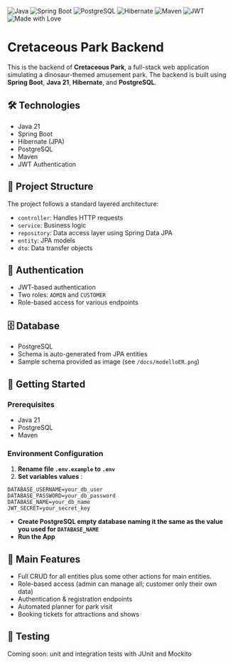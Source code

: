 ![Java](https://img.shields.io/badge/Java-21-blue.svg?logo=java&logoColor=white) ![Spring Boot](https://img.shields.io/badge/Spring_Boot-3.5-green?logo=springboot) ![PostgreSQL](https://img.shields.io/badge/PostgreSQL-17.2-blue?logo=postgresql&logoColor=white) ![Hibernate](https://img.shields.io/badge/Hibernate-ORM-59666C.svg?logo=hibernate&logoColor=white) ![Maven](https://img.shields.io/badge/Maven--C71A36.svg?logo=apachemaven&logoColor=white) ![JWT](https://img.shields.io/badge/JWT-Authentication-orange.svg?logo=jsonwebtokens&logoColor=white) ![Made with Love](https://img.shields.io/badge/Made%20with-%E2%9D%A4-red)

# Cretaceous Park Backend

This is the backend of **Cretaceous Park**, a full-stack web application simulating a dinosaur-themed amusement park. The backend is built using **Spring Boot**, **Java 21**, **Hibernate**, and **PostgreSQL**.

## 🛠️ Technologies

* Java 21
* Spring Boot
* Hibernate (JPA)
* PostgreSQL
* Maven
* JWT Authentication

## 📁 Project Structure

The project follows a standard layered architecture:

* `controller`: Handles HTTP requests
* `service`: Business logic
* `repository`: Data access layer using Spring Data JPA
* `entity`: JPA models
* `dto`: Data transfer objects

## 🔐 Authentication

* JWT-based authentication
* Two roles: `ADMIN` and `CUSTOMER`
* Role-based access for various endpoints

## 🗄️ Database

* PostgreSQL
* Schema is auto-generated from JPA entities
* Sample schema provided as image (see `/docs/modelloER.png`)

## 🚀 Getting Started

### Prerequisites

* Java 21
* PostgreSQL
* Maven

### Environment Configuration

1. **Rename file `.env.example` to `.env`**
2. **Set variables values** :

```env
DATABASE_USERNAME=your_db_user
DATABASE_PASSWORD=your_db_password
DATABASE_NAME=your_db_name
JWT_SECRET=your_secret_key

```


* **Create PostgreSQL empty database naming it the same as the value you used for `DATABASE_NAME`**
* **Run the App**

## 📌 Main Features

* Full CRUD for all entities plus some other actions for main entities.
* Role-based access (admin can manage all; customer only their own data)
* Authentication & registration endpoints
* Automated planner for park visit
* Booking tickets for attractions and shows

## 🧪 Testing

Coming soon: unit and integration tests with JUnit and Mockito
